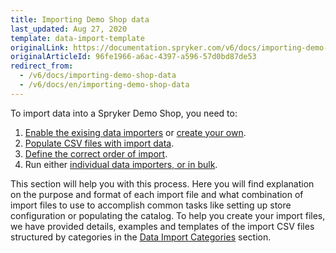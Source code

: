 ```yaml
---
title: Importing Demo Shop data
last_updated: Aug 27, 2020
template: data-import-template
originalLink: https://documentation.spryker.com/v6/docs/importing-demo-shop-data
originalArticleId: 96fe1966-a6ac-4397-a596-57d0bd87de53
redirect_from:
  - /v6/docs/importing-demo-shop-data
  - /v6/docs/en/importing-demo-shop-data
---
```


To import data into a Spryker Demo Shop, you need to:
1. [Enable the exising data importers](/docs/scos/dev/data-import/{{page.version}}/data-importers-overview-and-implementation.html) or [create your own](/docs/scos/dev/data-import/{{page.version}}/creating-a-data-importer.html).
2. [Populate CSV files with import data](/docs/scos/dev/data-import/{{page.version}}/data-import-categories/about-data-import-categories.html).
3. [Define the correct order of import](/docs/scos/dev/data-import/{{page.version}}/demo-shop-data-import/execution-order-of-data-importers-in-demo-shop.html).
4. Run either [individual data importers, or in bulk](/docs/scos/dev/data-import/{{page.version}}/importing-data-with-a-configuration-file.html#console-commands-to-run-import). 

This section will help you with this process. Here you will find explanation on the purpose and format of each import file and what combination of import files to use to accomplish common tasks like setting up store configuration or populating the catalog. 
To help you create your import files, we have provided details, examples and templates of the import CSV files structured by categories in the [Data Import Categories](/docs/scos/dev/data-import/{{page.version}}/data-import-categories/about-data-import-categories.html) section.


